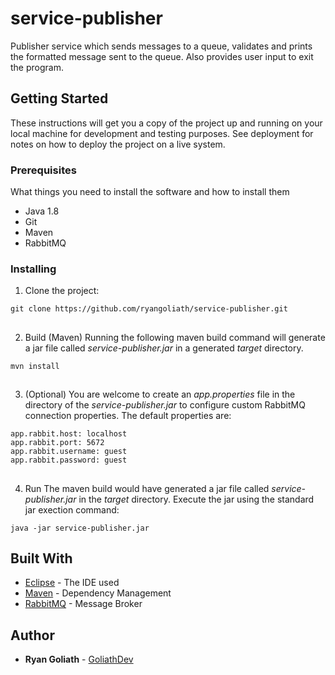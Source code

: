 
# service-publisher

Publisher service which sends messages to a queue, validates and prints the formatted message sent to the queue. Also provides user input to exit the program.

## Getting Started

These instructions will get you a copy of the project up and running on your local machine for development and testing purposes. See deployment for notes on how to deploy the project on a live system.

### Prerequisites

What things you need to install the software and how to install them

* Java 1.8
* Git
* Maven
* RabbitMQ

### Installing

1. Clone the project:
```
git clone https://github.com/ryangoliath/service-publisher.git
```
##
2. Build (Maven)
Running the following maven build command will generate a jar file called *service-publisher.jar* in a generated *target* directory. 
```
mvn install
```
##
3. (Optional) You are welcome to create an *app.properties* file in the directory of the *service-publisher.jar* to configure custom RabbitMQ connection properties. The default properties are:
```
app.rabbit.host: localhost
app.rabbit.port: 5672
app.rabbit.username: guest
app.rabbit.password: guest
```
##
4. Run
The maven build would have generated a jar file called *service-publisher.jar* in the *target* directory. Execute the jar using the standard jar exection command:
```
java -jar service-publisher.jar
```

## Built With

* [Eclipse](https://www.eclipse.org/) - The IDE used
* [Maven](https://maven.apache.org/) - Dependency Management
* [RabbitMQ](https://www.rabbitmq.com/) - Message Broker

## Author

* **Ryan Goliath** - [GoliathDev](http://goliathdev.com)

